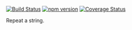 [![Build Status](https://travis-ci.org/tmpfs/string-repeater.svg?v=1)](https://travis-ci.org/tmpfs/string-repeater)
[![npm version](http://img.shields.io/npm/v/string-repeater.svg?v=1)](https://npmjs.org/package/string-repeater)
[![Coverage Status](https://coveralls.io/repos/tmpfs/string-repeater/badge.svg?branch=master&service=github&v=2)](https://coveralls.io/github/tmpfs/string-repeater?branch=master)

Repeat a string.
